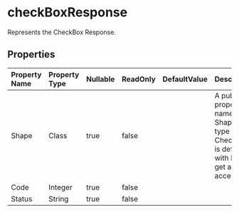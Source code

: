 # **checkBoxResponse**

Represents the CheckBox Response. 

## **Properties**

| Property Name | Property Type | Nullable |  ReadOnly | DefaultValue | Description | 
| :- | :- | :- |:- |  :- | :- |
|Shape|Class|true|false |  |A public property named Shape of type CheckBox is defined with both get and set accessors.|
|Code|Integer|true|false |  ||
|Status|String|true|false |  ||

